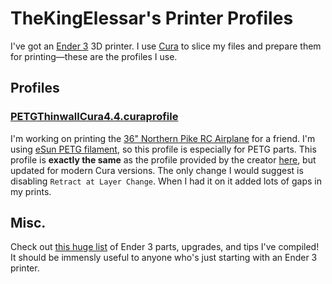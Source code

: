 # TheKingElessar's Printer Profiles

I've got an [Ender 3](https://external-content.duckduckgo.com/iu/?u=https%3A%2F%2Fi.all3dp.com%2Fwp-content%2Fuploads%2F2018%2F09%2F26132106%2Fender-3-deal.jpg&f=1&nofb=1) 3D printer. I use [Cura](https://ultimaker.com/software/ultimaker-cura) to slice my files and prepare them for printing—these are the profiles I use.

## Profiles

### [PETGThinwallCura4.4.curaprofile](https://github.com/TheKingElessar/3D-Printer-Profiles/blob/master/PETGThinwallCura4.4.curaprofile)

I'm working on printing the [36" Northern Pike RC Airplane](https://www.thingiverse.com/thing:3040294) for a friend. I'm using [eSun PETG filament](https://www.amazon.com/eSUN-Filament-Printer-Diameter-Semi-transparent/dp/B010TWUQJ8/), so this profile is especially for PETG parts. This profile is **exactly the same** as the profile provided by the creator [here](https://www.thingiverse.com/download:7558638), but updated for modern Cura versions. The only change I would suggest is disabling `Retract at Layer Change`. When I had it on it added lots of gaps in my prints. 

## Misc.
Check out [this huge list](https://docs.google.com/document/d/1gfVFPHdT8-bG0KmCqh5enULdWXQxZ2HHscNTdA0m4vc/edit) of Ender 3 parts, upgrades, and tips I've compiled! It should be immensly useful to anyone who's just starting with an Ender 3 printer.
